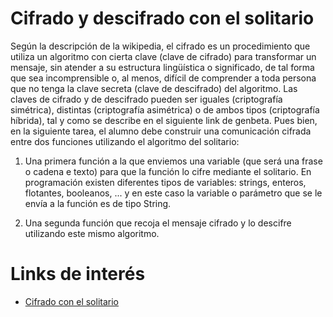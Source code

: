 # Cifrado y descifrado con el solitario	

Según la descripción de la wikipedia, el cifrado es un procedimiento que utiliza un algoritmo con cierta
clave (clave de cifrado) para transformar un mensaje, sin atender a su estructura lingüística o
significado, de tal forma que sea incomprensible o, al menos, difícil de comprender a toda persona que
no tenga la clave secreta (clave de descifrado) del algoritmo. Las claves de cifrado y de descifrado
pueden ser iguales (criptografía simétrica), distintas (criptografía asimétrica) o de ambos tipos
(criptografía híbrida), tal y como se describe en el siguiente link de genbeta.
Pues bien, en la siguiente tarea, el alumno debe construir una comunicación cifrada entre dos funciones
utilizando el algoritmo del solitario:

1. Una primera función a la que enviemos una variable (que será una frase o cadena e texto) para que la
función lo cifre mediante el solitario. En programación existen diferentes tipos de variables: strings,
enteros, flotantes, booleanos, ... y en este caso la variable o parámetro que se le envía a la función es de
tipo String.

2. Una segunda función que recoja el mensaje cifrado y lo descifre utilizando este mismo algoritmo.

# Links de interés

* [Cifrado con el solitario](https://sindominio.net/biblioweb/telematica/solitario.html)
